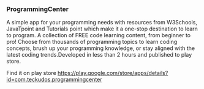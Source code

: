 ### ProgrammingCenter
A simple app for your programming needs with resources from W3Schools, JavaTpoint and Tutorials point which make it a one-stop destination to learn to program.
A collection of FREE code learning content, from beginner to pro! Choose from thousands of programming topics to learn coding concepts, brush up your programming knowledge, or stay aligned with the latest coding trends.Developed in less than 2 hours and published to play store.

Find it on play store 
https://play.google.com/store/apps/details?id=com.teckudos.programmingcenter
